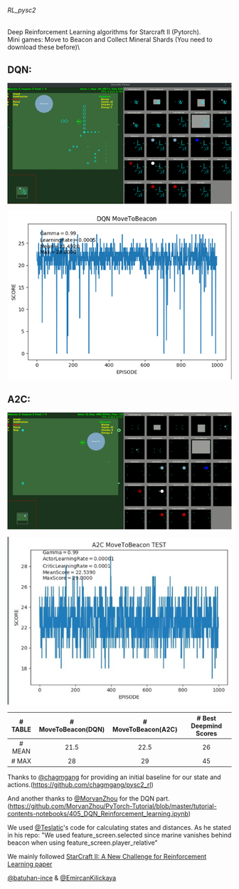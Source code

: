 ###### RL_pysc2
Deep Reinforcement Learning algorithms for Starcraft II (Pytorch).\
Mini games: Move to Beacon and Collect Mineral Shards (You need to download these before)\

## DQN:



![DQN](Gifs/DQN1-MTB.gif)


![DQN](Test_Graphs/DQN-MTB.png)



## A2C:



![A2C](Gifs/A2C-MTB.gif)

![A2C](Test_Graphs/A2C-MTB1.png)





|    # TABLE        | # MoveToBeacon(DQN) | # MoveToBeacon(A2C) |# Best Deepmind Scores|   
| :---:         |     :---:      |          :---: |           :---: |
| # MEAN   | 21.5     | 22.5    | 26
| # MAX     | 28       | 29      | 45





Thanks to [@chagmgang](https://github.com/chagmgang) for providing an initial baseline for our state and actions.(https://github.com/chagmgang/pysc2_rl)

And another thanks to [@MorvanZhou](https://github.com/MorvanZhou) for the DQN part. (https://github.com/MorvanZhou/PyTorch-Tutorial/blob/master/tutorial-contents-notebooks/405_DQN_Reinforcement_learning.ipynb)

We used [@Teslatic](https://github.com/Teslatic)'s code for calculating states and distances. As he stated in his repo: "We used  feature_screen.selected since marine vanishes behind beacon when using feature_screen.player_relative"

We mainly followed [StarCraft II: A New Challenge for Reinforcement Learning paper](https://deepmind.com/documents/110/sc2le.pdf)

[@batuhan-ince](https://github.com/batuhan-ince) & [@EmircanKilickaya](https://github.com/EmircanKilickaya)

 
